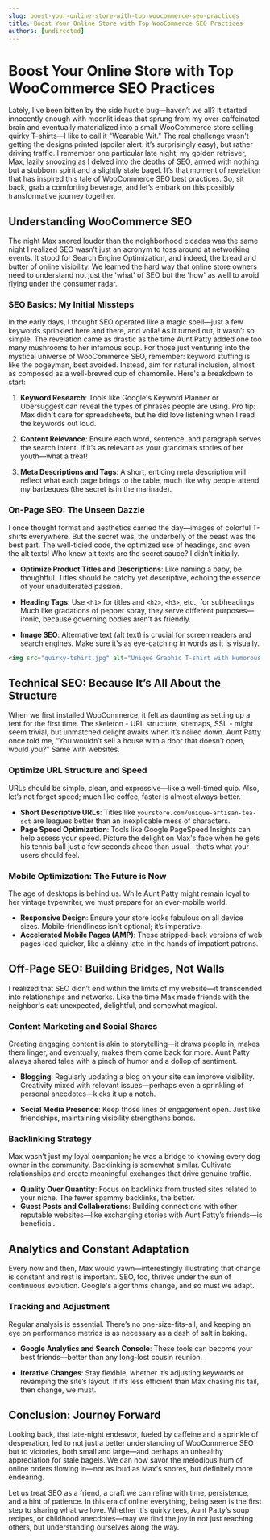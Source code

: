 ```yaml
---
slug: boost-your-online-store-with-top-woocommerce-seo-practices
title: Boost Your Online Store with Top WooCommerce SEO Practices
authors: [undirected]
---
```



# Boost Your Online Store with Top WooCommerce SEO Practices

Lately, I’ve been bitten by the side hustle bug—haven’t we all? It started innocently enough with moonlit ideas that sprung from my over-caffeinated brain and eventually materialized into a small WooCommerce store selling quirky T-shirts—I like to call it "Wearable Wit." The real challenge wasn't getting the designs printed (spoiler alert: it’s surprisingly easy), but rather driving traffic. I remember one particular late night, my golden retriever, Max, lazily snoozing as I delved into the depths of SEO, armed with nothing but a stubborn spirit and a slightly stale bagel. It’s that moment of revelation that has inspired this tale of WooCommerce SEO best practices. So, sit back, grab a comforting beverage, and let’s embark on this possibly transformative journey together.

## Understanding WooCommerce SEO

The night Max snored louder than the neighborhood cicadas was the same night I realized SEO wasn’t just an acronym to toss around at networking events. It stood for Search Engine Optimization, and indeed, the bread and butter of online visibility. We learned the hard way that online store owners need to understand not just the 'what' of SEO but the 'how' as well to avoid flying under the consumer radar.

### SEO Basics: My Initial Missteps 

In the early days, I thought SEO operated like a magic spell—just a few keywords sprinkled here and there, and voila! As it turned out, it wasn’t so simple. The revelation came as drastic as the time Aunt Patty added one too many mushrooms to her infamous soup. For those just venturing into the mystical universe of WooCommerce SEO, remember: keyword stuffing is like the bogeyman, best avoided. Instead, aim for natural inclusion, almost as composed as a well-brewed cup of chamomile. Here's a breakdown to start:

1. **Keyword Research**: Tools like Google's Keyword Planner or Ubersuggest can reveal the types of phrases people are using. Pro tip: Max didn't care for spreadsheets, but he did love listening when I read the keywords out loud.

2. **Content Relevance**: Ensure each word, sentence, and paragraph serves the search intent. If it’s as relevant as your grandma’s stories of her youth—what a treat!

3. **Meta Descriptions and Tags**: A short, enticing meta description will reflect what each page brings to the table, much like why people attend my barbeques (the secret is in the marinade).

### On-Page SEO: The Unseen Dazzle

I once thought format and aesthetics carried the day—images of colorful T-shirts everywhere. But the secret was, the underbelly of the beast was the best part. The well-tidied code, the optimized use of headings, and even the alt texts! Who knew alt texts are the secret sauce? I didn’t initially.

- **Optimize Product Titles and Descriptions**: Like naming a baby, be thoughtful. Titles should be catchy yet descriptive, echoing the essence of your unadulterated passion.
  
- **Heading Tags**: Use `<h1>` for titles and `<h2>`, `<h3>`, etc., for subheadings. Much like gradations of pepper spray, they serve different purposes—ironic, because governing bodies aren’t as friendly.
  
- **Image SEO**: Alternative text (alt text) is crucial for screen readers and search engines. Make sure it's as eye-catching in words as it is visually.

```html
<img src="quirky-tshirt.jpg" alt="Unique Graphic T-shirt with Humorous Quote">
```

## Technical SEO: Because It’s All About the Structure

When we first installed WooCommerce, it felt as daunting as setting up a tent for the first time. The skeleton - URL structure, sitemaps, SSL - might seem trivial, but unmatched delight awaits when it’s nailed down. Aunt Patty once told me, “You wouldn’t sell a house with a door that doesn’t open, would you?” Same with websites.

### Optimize URL Structure and Speed

URLs should be simple, clean, and expressive—like a well-timed quip. Also, let’s not forget speed; much like coffee, faster is almost always better.

- **Short Descriptive URLs**: Titles like `yourstore.com/unique-artisan-tea-set` are leagues better than an inexplicable mess of characters.
- **Page Speed Optimization**: Tools like Google PageSpeed Insights can help assess your speed. Picture the delight on Max's face when he gets his tennis ball just a few seconds ahead than usual—that’s what your users should feel.

### Mobile Optimization: The Future is Now

The age of desktops is behind us. While Aunt Patty might remain loyal to her vintage typewriter, we must prepare for an ever-mobile world. 

- **Responsive Design**: Ensure your store looks fabulous on all device sizes. Mobile-friendliness isn’t optional; it’s imperative.
- **Accelerated Mobile Pages (AMP)**: These stripped-back versions of web pages load quicker, like a skinny latte in the hands of impatient patrons.

## Off-Page SEO: Building Bridges, Not Walls

I realized that SEO didn’t end within the limits of my website—it transcended into relationships and networks. Like the time Max made friends with the neighbor's cat: unexpected, delightful, and somewhat magical.

### Content Marketing and Social Shares

Creating engaging content is akin to storytelling—it draws people in, makes them linger, and eventually, makes them come back for more. Aunt Patty always shared tales with a pinch of humor and a dollop of sentiment.

- **Blogging**: Regularly updating a blog on your site can improve visibility. Creativity mixed with relevant issues—perhaps even a sprinkling of personal anecdotes—kicks it up a notch.
  
- **Social Media Presence**: Keep those lines of engagement open. Just like friendships, maintaining visibility strengthens bonds.

### Backlinking Strategy

Max wasn’t just my loyal companion; he was a bridge to knowing every dog owner in the community. Backlinking is somewhat similar. Cultivate relationships and create meaningful exchanges that drive genuine traffic.

- **Quality Over Quantity**: Focus on backlinks from trusted sites related to your niche. The fewer spammy backlinks, the better.
- **Guest Posts and Collaborations**: Building connections with other reputable websites—like exchanging stories with Aunt Patty’s friends—is beneficial.

## Analytics and Constant Adaptation

Every now and then, Max would yawn—interestingly illustrating that change is constant and rest is important. SEO, too, thrives under the sun of continuous evolution. Google's algorithms change, and so must we adapt.

### Tracking and Adjustment

Regular analysis is essential. There’s no one-size-fits-all, and keeping an eye on performance metrics is as necessary as a dash of salt in baking.

- **Google Analytics and Search Console**: These tools can become your best friends—better than any long-lost cousin reunion.
  
- **Iterative Changes**: Stay flexible, whether it’s adjusting keywords or revamping the site’s layout. If it’s less efficient than Max chasing his tail, then change, we must.

## Conclusion: Journey Forward

Looking back, that late-night endeavor, fueled by caffeine and a sprinkle of desperation, led to not just a better understanding of WooCommerce SEO but to victories, both small and large—and perhaps an unhealthy appreciation for stale bagels. We can now savor the melodious hum of online orders flowing in—not as loud as Max's snores, but definitely more endearing.

Let us treat SEO as a friend, a craft we can refine with time, persistence, and a hint of patience. In this era of online everything, being seen is the first step to sharing what we love. Whether it's quirky tees, Aunt Patty’s soup recipes, or childhood anecdotes—may we find the joy in not just reaching others, but understanding ourselves along the way.